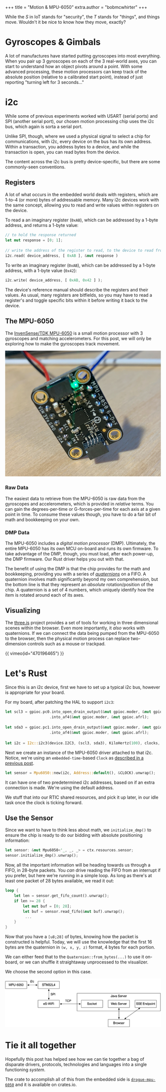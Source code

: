 +++
title = "Motion & MPU-6050"
extra.author = "bobmcwhirter"
+++

While the _S_ in IoT stands for "security", the _T_ stands for "things", and things move. 
Wouldn't it be nice to know how they move, exactly?

<!-- more -->

# Gyroscopes & Gimbals

A lot of manufactures have started putting gyroscopes into most everything.
When you pair up 3 gyroscopes on each of the 3 real-world axes, you can start to understand how an object pivots around a point.
With some advanced processing, these motion processors can keep track of the absolute position (relative to a calibrated start point),
instead of just reporting "turning left for 3 seconds..."

# i2c

While some of previous experiments worked with USART (serial ports) and SPI (another serial port), our chosen motion processing chip uses the i2c bus, which again is sorta a serial port.

Unlike SPI, though, where we used a physical signal to select a chip for communications, with i2c, every device on the bus has its own address.
Within a transaction, you address bytes to a device, and while the transaction is open, you can read bytes from the device.

The content across the i2c bus is pretty device-specific, but there are some commonly-seen conventions.

## Registers

A lot of what occurs in the embedded world deals with registers, which are 1-to-4 (or more) bytes of addressable memory.
Many i2c devices work with the same concept, allowing you to read and write values within registers on the device.

To read a an imaginary register (`0xAB`), which can be addressed by a 1-byte address, and returns a 1-byte value:

```rust
// to hold the response returned
let mut response = [0; 1];

// write the address of the register to read, to the device to read from
i2c.read( device_address, [ 0xAB ], &mut response )
```

To write an imaginary register (`0xAB`), which can be addressed by a 1-byte address, with a 1-byte value (`0x42`):

```rust
i2c.write( device_address, [ 0xAB, 0x42 ] );
```

The device's reference manual should describe the registers and their values.
As usual, many registers are bitfields, so you may have to read a register's and toggle specific bits within it before writing it back to the device.

## The MPU-6050

The [InvenSense/TDK MPU-6050](https://invensense.tdk.com/products/motion-tracking/6-axis/mpu-6050/) is a small motion processor with 3 gyroscopes and matching accelerometers.
For this post, we will only be exploring how to make the gyroscopes track movement.

![MPU-6050](/images/mpu-6050.jpg)

### Raw Data

The easiest data to retrieve from the MPU-6050 is raw data from the gyroscopes and accelerometers, which is provided in _relative_ terms.
You can gain the degrees-per-time or G-forces-per-time for each axis at a given point in time.
To consume these values though, you have to do a fair bit of math and bookkeeping on your own.

### DMP Data

The MPU-6050 includes a _digital motion processor_ (DMP).
Ultimately, the entire MPU-6050 has its own MCU on-board and runs its own firmware.
To take advantage of the DMP, though, you must load, after each power-up, the DMP firmware.
Our Rust driver helps you out with that.

The benefit of using the DMP is that the chip provides for the math and bookkeeping, providing you with a series of [_quaternions_](https://en.wikipedia.org/wiki/Quaternion) on a FIFO.
A quaternion involves math significantly beyond my own comprehension, but the bottom line is that they represent an _absolute_ rotation/position of the chip.
A quaternion is a set of 4 numbers, which uniquely identify how the item is rotated around each of its axes.

## Visualizing

The [three.js](https://threejs.org/) project provides a set of tools for working in three dimensional scenes within the browser.
Even more importantly, it _also_ works with quaternions.
If we can connect the data being pumped from the MPU-6050 to the browser, then the physical motion process can replace two-dimension controls such as a mouse or trackpad.

{{ vimeo(id="470196465") }}

# Let's Rust

Since this is an i2c device, first we have to set up a typical i2c bus, however is appropriate for your board.

For my board, after patching the HAL to support `i2c3`:

```rust
let scl3 = gpioc.pc0.into_open_drain_output(&mut gpioc.moder, &mut gpioc.otyper)
                    .into_af4(&mut gpioc.moder, &mut gpioc.afrl);

let sda3 = gpioc.pc1.into_open_drain_output(&mut gpioc.moder, &mut gpioc.otyper)
                    .into_af4(&mut gpioc.moder, &mut gpioc.afrl);

let i2c = I2c::i2c3(device.I2C3, (scl3, sda3), KiloHertz(100), clocks, &mut rcc.apb1r1);
```

Next we create an instance of the MPU-6050 driver attached to that i2c.
Notice, we're using an `embedded-time`-based `Clock` as [described in a previous post](/matter-of-time/).

```rust
let sensor = Mpu6050::new(i2c, Address::default(), &CLOCK).unwrap();
```

It can have one of two predetermined i2c addresses, based on if an extra connection is made. 
We're using the default address.

We stuff that into our RTIC shared resources, and pick it up later, in our idle task once the clock is ticking forward.

## Use the Sensor

Since we want to have to think less about math, we `initialize_dmp()` to ensure the chip is ready to do our bidding with absolute positioning information:

```rust
let sensor: &mut Mpu6050<'_, _, _> = ctx.resources.sensor;
sensor.initialize_dmp().unwrap();
```

Now, all the important information will be heading towards us through a FIFO, in 28-byte packets.
You _can_ drive reading the FIFO from an interrupt if you prefer, but here we're running in a simple loop.
As long as there's at least one packet of 28 bytes available, we read it out:

```rust
loop {
    let len = sensor.get_fifo_count().unwrap();
    if len >= 28 {
        let mut buf = [0; 28];
        let buf = sensor.read_fifo(&mut buf).unwrap();
         ...
    }
}
```

Now that you have a `[u8;28]` of bytes, knowing how the packet is constructed is helpful.
Today, we will use the knowledge that the first 16 bytes are the quaternion in `(w, x, y, z)` format, 4 bytes for each portion.

We can either feed that to the `Quaternion::from_bytes(...)` to use it on-board, or we can shuffle it straightaway unprocessed to the visualizer.

We choose the second option in this case.

![Architecture diagram](/images/mpu-6050-diagram.png)

# Tie it all together

Hopefully this post has helped see how we can tie together a bag of disparate drivers, protocols, technologies and languages
into a single functioning _system_.

The crate to accomplish all of this from the embedded side is [`drogue-mpu-6050`](https://crates.io/crates/drogue-mpu-6050) and it is available on crates.io.
